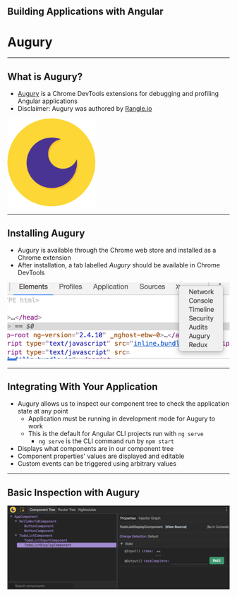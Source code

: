 <!-- .slide: data-background="../content/images/title-slide.jpg" -->
<!-- .slide: id="augury" -->
##  Building Applications with Angular

# Augury

---
<!-- .slide: id="augury-what-is-augury" -->
## What is Augury?

- [Augury](https://augury.angular.io/) is a Chrome DevTools extensions for debugging and profiling Angular applications
- Disclaimer: Augury was authored by [Rangle.io](http://rangle.io)

<img src="content/images/augury.svg" width="200" style="box-shadow: none" alt="Augury Logo"/>

---
<!-- .slide: id="augury-installing" -->
## Installing Augury

- Augury is available through the Chrome web store and installed as a Chrome extension
- After installation, a tab labelled *Augury* should be available in Chrome DevTools

![Augury in DevTools](content/images/chrome-devtools-augury.png)

---
<!-- .slide: id="augury-integrating" -->
## Integrating With Your Application

- Augury allows us to inspect our component tree to check the application state at any point
  - Application must be running in development mode for Augury to work
  - This is the default for Angular CLI projects run with `ng serve`
    - `ng serve` is the CLI command run by `npm start`
- Displays what components are in our component tree
- Component properties' values are displayed and editable
- Custom events can be triggered using arbitrary values

---
<!-- .slide: id="augury-inspecting" -->
## Basic Inspection with Augury

![Augury in Action](content/images/augury-component-tree.png)
